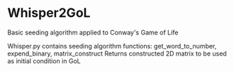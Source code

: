 # Whisper2GoL
 Basic seeding algorithm applied to Conway's Game of Life
 
 Whisper.py contains seeding algorithm functions:
 get_word_to_number, expend_binary, matrix_construct
 Returns constructed 2D matrix to be used as initial condition in GoL
 
